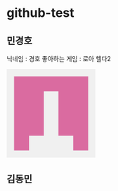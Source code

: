 # github-test

## 민경호
닉네임 : 경호
좋아하는 게임 : 로아 헬다2

<img src="https://github.com/rudghgmrdls1/github-test/blob/%EB%8F%99%EB%AF%BC%EB%8B%98/Images/101377860.png" width="40%" height="30%" title="px" alt="keastmin profile"></img>
## 김동민
